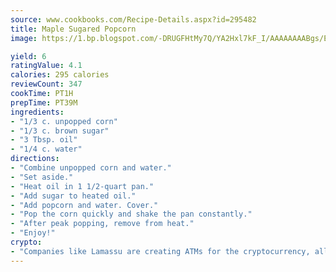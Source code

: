 ```yaml
---
source: www.cookbooks.com/Recipe-Details.aspx?id=295482
title: Maple Sugared Popcorn
image: https://1.bp.blogspot.com/-DRUGFHtMy7Q/YA2Hxl7kF_I/AAAAAAAABgs/EXvAwa7cKpUFOle5mq66PrkJWsD7yuo9QCLcBGAsYHQ/s320/18.png

yield: 6
ratingValue: 4.1
calories: 295 calories
reviewCount: 347
cookTime: PT1H
prepTime: PT39M
ingredients:
- "1/3 c. unpopped corn"
- "1/3 c. brown sugar"
- "3 Tbsp. oil"
- "1/4 c. water"
directions:
- "Combine unpopped corn and water."
- "Set aside."
- "Heat oil in 1 1/2-quart pan."
- "Add sugar to heated oil."
- "Add popcorn and water. Cover."
- "Pop the corn quickly and shake the pan constantly."
- "After peak popping, remove from heat."
- "Enjoy!"
crypto:
- "Companies like Lamassu are creating ATMs for the cryptocurrency, allowing you to scan your Bitcoin QR code, enter your cash, and buy bitcoin with the push of a button."
---
```


